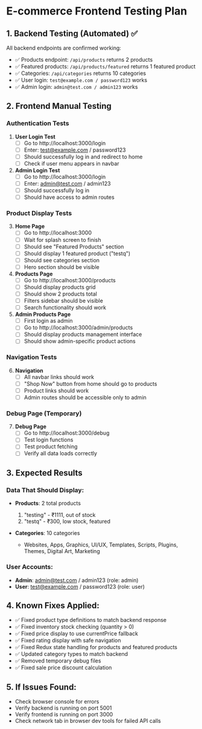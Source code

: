 # E-commerce Frontend Testing Plan

## 1. Backend Testing (Automated) ✅
All backend endpoints are confirmed working:
- ✅ Products endpoint: `/api/products` returns 2 products
- ✅ Featured products: `/api/products/featured` returns 1 featured product
- ✅ Categories: `/api/categories` returns 10 categories
- ✅ User login: `test@example.com / password123` works
- ✅ Admin login: `admin@test.com / admin123` works

## 2. Frontend Manual Testing

### Authentication Tests
1. **User Login Test**
   - [ ] Go to http://localhost:3000/login
   - [ ] Enter: test@example.com / password123
   - [ ] Should successfully log in and redirect to home
   - [ ] Check if user menu appears in navbar

2. **Admin Login Test**
   - [ ] Go to http://localhost:3000/login
   - [ ] Enter: admin@test.com / admin123
   - [ ] Should successfully log in
   - [ ] Should have access to admin routes

### Product Display Tests
3. **Home Page**
   - [ ] Go to http://localhost:3000
   - [ ] Wait for splash screen to finish
   - [ ] Should see "Featured Products" section
   - [ ] Should display 1 featured product ("testq")
   - [ ] Should see categories section
   - [ ] Hero section should be visible

4. **Products Page**
   - [ ] Go to http://localhost:3000/products
   - [ ] Should display products grid
   - [ ] Should show 2 products total
   - [ ] Filters sidebar should be visible
   - [ ] Search functionality should work

5. **Admin Products Page**
   - [ ] First login as admin
   - [ ] Go to http://localhost:3000/admin/products
   - [ ] Should display products management interface
   - [ ] Should show admin-specific product actions

### Navigation Tests
6. **Navigation**
   - [ ] All navbar links should work
   - [ ] "Shop Now" button from home should go to products
   - [ ] Product links should work
   - [ ] Admin routes should be accessible only to admin

### Debug Page (Temporary)
7. **Debug Page**
   - [ ] Go to http://localhost:3000/debug
   - [ ] Test login functions
   - [ ] Test product fetching
   - [ ] Verify all data loads correctly

## 3. Expected Results

### Data That Should Display:
- **Products**: 2 total products
  1. "testing" - ₹1111, out of stock
  2. "testq" - ₹300, low stock, featured

- **Categories**: 10 categories
  - Websites, Apps, Graphics, UI/UX, Templates, Scripts, Plugins, Themes, Digital Art, Marketing

### User Accounts:
- **Admin**: admin@test.com / admin123 (role: admin)
- **User**: test@example.com / password123 (role: user)

## 4. Known Fixes Applied:
- ✅ Fixed product type definitions to match backend response
- ✅ Fixed inventory stock checking (quantity > 0)
- ✅ Fixed price display to use currentPrice fallback
- ✅ Fixed rating display with safe navigation
- ✅ Fixed Redux state handling for products and featured products
- ✅ Updated category types to match backend
- ✅ Removed temporary debug files
- ✅ Fixed sale price discount calculation

## 5. If Issues Found:
- Check browser console for errors
- Verify backend is running on port 5001
- Verify frontend is running on port 3000
- Check network tab in browser dev tools for failed API calls
